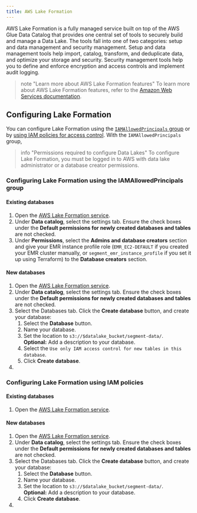 ```yaml
---
title: AWS Lake Formation
---
```

AWS Lake Formation is a fully managed service built on top of the AWS Glue Data Catalog that provides one central set of tools to securely build and manage a Data Lake. The tools fall into one of two categories: setup and data management and security management. Setup and data management tools help import, catalog, transform, and deduplicate data, and optimize your storage and security. Security management tools help you to define and enforce encryption and access controls and implement audit logging. 

> note "Learn more about AWS Lake Formation features"
> To learn more about AWS Lake Formation features, refer to the [Amazon Web Services documentation](https://aws.amazon.com/lake-formation/features/).

<!---add description of how the security works, because the secure aspect is a big selling point-->

## Configuring Lake Formation
You can configure Lake Formation using the [`IAMAllowedPrincipals` group](#configuring-lake-formation-using-the-iamallowedprincipals-group) or by [using IAM policies for access control](#configuring-lake-formation-using-iam-policies). With the `IAMAllowedPrincipals` group, 
<!--add use case explanation, finish sentence here-->

> info "Permissions required to configure Data Lakes"
> To configure Lake Formation, you must be logged in to AWS with data lake administrator or a database creator permissions. 

### Configuring Lake Formation using the IAMAllowedPrincipals group

#### Existing databases
1. Open the [AWS Lake Formation service](https://console.aws.amazon.com/lakeformation/).
2. Under **Data catalog**, select the settings tab. Ensure the check boxes under the **Default permissions for newly created databases and tables** are not checked. 
3. Under **Permissions**, select the **Admins and database creators** section and give your EMR instance profile role (`EMR_EC2-DEFAULT` if you created your EMR cluster manually, or `segment_emr_instance_profile` if you set it up using Terraform) to the **Database creators** section. 

#### New databases
1. Open the [AWS Lake Formation service](https://console.aws.amazon.com/lakeformation/).
2. Under **Data catalog**, select the settings tab. Ensure the check boxes under the **Default permissions for newly created databases and tables** are not checked. 
3. Select the Databases tab. Click the **Create database** button, and create your database:
    1. Select the **Database** button.
    2. Name your database. 
    3. Set the location to `s3://$datalake_bucket/segment-data/`. <br/> **Optional:** Add a description to your database.
    4. Select the `Use only IAM access control for new tables in this database`.
    5. Click **Create database**.
4. 
<!---asked Udit where the next step lives for the new databases section: doc isn't super clear?-->

### Configuring Lake Formation using IAM policies

#### Existing databases
1. Open the [AWS Lake Formation service](https://console.aws.amazon.com/lakeformation/). 

#### New databases
1. Open the [AWS Lake Formation service](https://console.aws.amazon.com/lakeformation/).
2. Under **Data catalog**, select the settings tab. Ensure the check boxes under the **Default permissions for newly created databases and tables** are not checked. 
3. Select the Databases tab. Click the **Create database** button, and create your database:
    1. Select the **Database** button.
    2. Name your database. 
    3. Set the location to `s3://$datalake_bucket/segment-data/`. <br/> **Optional:** Add a description to your database.
    4. Click **Create database**.
4. 
<!---same as note above: not sure where next step lives for either new/existing databases-->